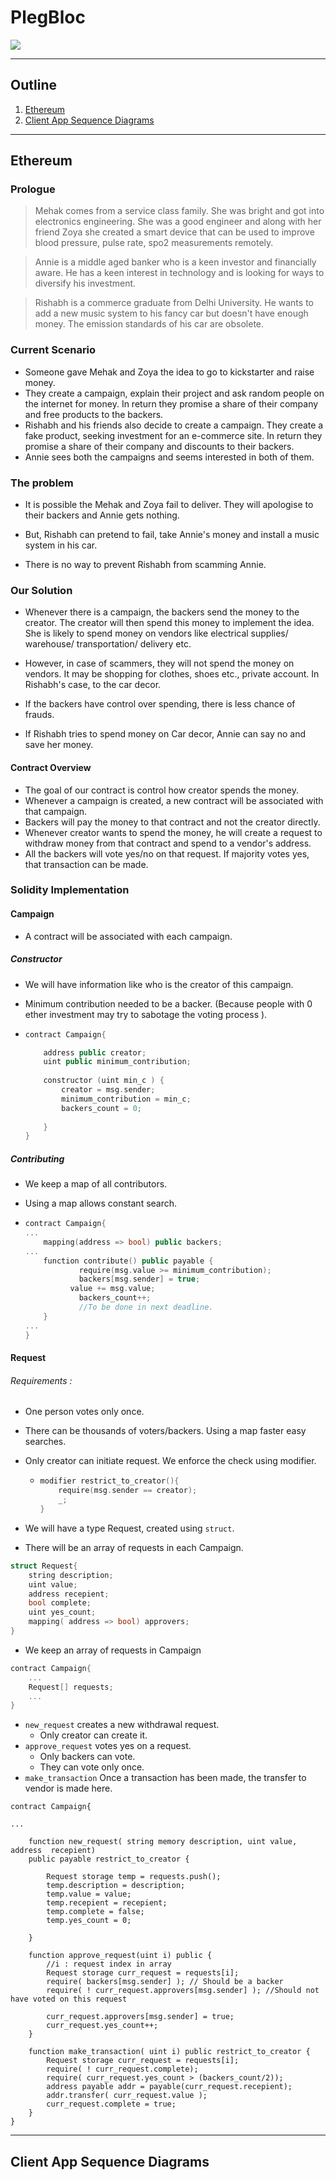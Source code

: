 # PlegBloc
![](https://img.shields.io/gitter/room/AbhinavS99/PlegBloc)

---

## Outline
1. [Ethereum](#ethereum)
2. [Client App Sequence Diagrams](#client-app-sequence-diagrams)

---

## Ethereum
### Prologue 

> Mehak comes from a service class family. She was bright and got into electronics engineering. She was a good engineer and along with her friend Zoya she created a smart device that can be used to improve blood pressure, pulse rate, spo2 measurements remotely. 

>Annie is a middle aged banker who is a keen investor and financially aware. He has a keen interest in technology and is looking for ways to diversify his investment. 

> Rishabh is a commerce graduate from Delhi University. He wants to add a new music system to his fancy car but doesn't have enough money. The emission standards of his car are obsolete. 



### Current Scenario

* Someone gave Mehak and Zoya the idea to go to kickstarter and raise money. 
* They create a campaign, explain their project and ask random people on the internet for money. In return they promise a share of their company and free products to the backers.
* Rishabh and his friends also decide to create a campaign. They create a fake product, seeking investment for an e-commerce site. In return they promise a share of their company and discounts to their backers.
* Annie sees both the campaigns and seems interested in both of them.



### The problem

* It is possible the Mehak and Zoya fail to deliver. They will apologise to their backers and Annie gets nothing. 
* But, Rishabh can pretend to fail, take Annie's money and install a music system in his car. 

* There is no way to prevent Rishabh from scamming Annie.



### Our Solution

* Whenever there is a campaign, the backers send the money to the creator. The creator will then spend this money to implement the idea. She is likely to spend money on vendors like electrical supplies/ warehouse/ transportation/ delivery etc. 

* However, in case of scammers, they will not spend the money on vendors. It may be shopping for clothes, shoes etc., private account. In Rishabh's case, to the car decor.

* If the backers have control over spending, there is less chance of frauds.

* If Rishabh tries to spend money on Car decor, Annie can say no and save her money.



#### Contract Overview

* The goal of our contract is control how creator spends the money.
* Whenever a campaign is created, a new contract will be associated with that campaign. 
* Backers will pay the money to that contract and not the creator directly.
* Whenever creator wants to spend the money, he will create a request to withdraw money from that contract and spend to a vendor's address.
* All the backers will vote yes/no on that request. If majority votes yes, that transaction can be made.  



### Solidity  Implementation



#### Campaign

* A contract will be associated with each campaign.

##### Constructor

* We will have information like who is the creator of this campaign.

* Minimum contribution needed to be a backer. (Because people with 0 ether investment may try to sabotage the voting process ).

* ```c++
  contract Campaign{
  
      address public creator;
      uint public minimum_contribution;
      
      constructor (uint min_c ) {
          creator = msg.sender;
          minimum_contribution = min_c;
          backers_count = 0;
          
      }
  }
  ```



##### Contributing

* We keep a map of all contributors. 

* Using a map allows constant search.

* ```c++
  contract Campaign{
  ...	
      mapping(address => bool) public backers;
  ...
      function contribute() public payable {
              require(msg.value >= minimum_contribution);
              backers[msg.sender] = true;
      		value += msg.value;
              backers_count++;
              //To be done in next deadline.
      }
  ...
  }
  ```



#### Request

###### Requirements : 

* One person votes only once.
* There can be thousands of voters/backers. Using a map faster easy searches.

* Only creator can initiate request. We enforce the check using modifier. 

  * ```c
    modifier restrict_to_creator(){
        require(msg.sender == creator);
        _;
    }
    ```



* We will have a type Request, created using `struct`.
* There will be an array of requests in each Campaign.

```c++
struct Request{
    string description;
    uint value;
    address recepient;
    bool complete;
    uint yes_count;
    mapping( address => bool) approvers;
}
```



* We keep an array of requests in Campaign

```c++
contract Campaign{
	...
	Request[] requests;
	...
}

```

* `new_request` creates a new withdrawal request. 
  * Only creator can create it.
* `approve_request` votes yes on a request. 
  * Only backers can vote. 
  * They can vote only once.
* `make_transaction` Once a transaction has been made, the transfer to vendor is made here.

```
contract Campaign{
    
...
    
    function new_request( string memory description, uint value, address  recepient) 
    public payable restrict_to_creator {
        
        Request storage temp = requests.push();
        temp.description = description;
        temp.value = value;
        temp.recepient = recepient;
        temp.complete = false;
        temp.yes_count = 0;
        
    }
    
    function approve_request(uint i) public {
        //i : request index in array
        Request storage curr_request = requests[i];
        require( backers[msg.sender] ); // Should be a backer         
        require( ! curr_request.approvers[msg.sender] ); //Should not have voted on this request 
        
        curr_request.approvers[msg.sender] = true;
        curr_request.yes_count++;
    }
    
    function make_transaction( uint i) public restrict_to_creator {
        Request storage curr_request = requests[i];
        require( ! curr_request.complete);
        require( curr_request.yes_count > (backers_count/2));
        address payable addr = payable(curr_request.recepient);
        addr.transfer( curr_request.value );
        curr_request.complete = true;
    }
}
```

---

## Client App Sequence Diagrams



